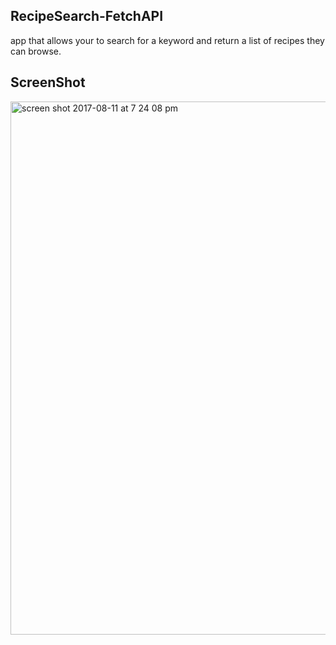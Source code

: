 ## RecipeSearch-FetchAPI

app that allows your to search for a keyword and return a list of recipes they can browse.

## ScreenShot

<img width="853" alt="screen shot 2017-08-11 at 7 24 08 pm" src="https://user-images.githubusercontent.com/28902787/29236076-8a9423d0-7ecb-11e7-9644-d5c813d9dc35.png">
